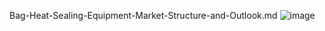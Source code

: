 Bag-Heat-Sealing-Equipment-Market-Structure-and-Outlook.md
![image](https://github.com/user-attachments/assets/68aae797-99ba-42b7-9eb9-0cfcfb6a1e3f)
